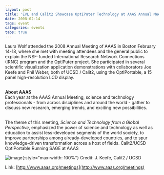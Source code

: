 ```yaml
---
layout: post
title: 'EVL and Calit2 Showcase OptIPuter Technology at AAAS Annual Meeting'
date: 2008-02-14
tags: event
categories: events
tabs: true
---
```


Laura Wolf attended the 2008 Annual Meeting of AAAS in Boston February 14-18, where she met with meeting attendees and the general public to explain the NSF-funded International Research Network Connections (IRNC) program and the OptIPuter project. She participated in several scientific visualization application demonstrations with collaborators Joe Keefe and Phil Weber, both of UCSD / Calit2, using the OptIPortable, a 15 panel high-resolution LCD display.<br><br>

<strong>About AAAS</strong><br>
Each year at the AAAS Annual Meeting, science and technology professionals - from across disciplines and around the world - gather to discuss new research, emerging trends, and exciting new possibilities.<br><br>

The theme of this meeting, <em>Science and Technology from a Global Perspective</em>, emphasized the power of science and technology as well as education to assist less-developed segments of the world society, to improve partnerships among already-developed countries, and to spur knowledge-driven transformation across a host of fields.
Calit2/UCSD OptIPortable Running SAGE at AAAS

![image](https://www.evl.uic.edu/output/originals/aaas.jpg-srcw.jpg){:style="max-width: 100%"}
Credit: J. Keefe, Calit2 / UCSD


Link: [http://www.aaas.org/meetings](http://www.aaas.org/meetings)
